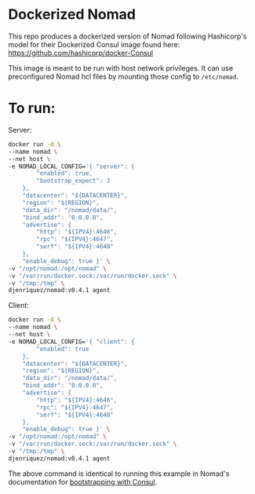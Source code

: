 # Dockerized Nomad
This repo produces a dockerized version of Nomad following Hashicorp's model for their Dockerized Consul image found here: https://github.com/hashicorp/docker-Consul

This image is meant to be run with host network privileges. It can use preconfigured Nomad hcl files by mounting those config to `/etc/nomad`.

# To run:
Server:
```bash
docker run -d \
--name nomad \
--net host \
-e NOMAD_LOCAL_CONFIG='{ "server": {
        "enabled": true,
        "bootstrap_expect": 3
    },
    "datacenter": "${DATACENTER}",
    "region": "${REGION}",
    "data_dir": "/nomad/data/",
    "bind_addr": "0.0.0.0",
    "advertise": {
        "http": "${IPV4}:4646",
        "rpc": "${IPV4}:4647",
        "serf": "${IPV4}:4648"
    },
    "enable_debug": true }' \
-v "/opt/nomad:/opt/nomad" \
-v "/var/run/docker.sock:/var/run/docker.sock" \
-v "/tmp:/tmp" \
djenriquez/nomad:v0.4.1 agent
```

Client:
```bash
docker run -d \
--name nomad \
--net host \
-e NOMAD_LOCAL_CONFIG='{ "client": {
        "enabled": true
    },
    "datacenter": "${DATACENTER}",
    "region": "${REGION}",
    "data_dir": "/nomad/data/",
    "bind_addr": "0.0.0.0",
    "advertise": {
        "http": "${IPV4}:4646",
        "rpc": "${IPV4}:4647",
        "serf": "${IPV4}:4648"
    },
    "enable_debug": true }' \
-v "/opt/nomad:/opt/nomad" \
-v "/var/run/docker.sock:/var/run/docker.sock" \
-v "/tmp:/tmp" \
djenriquez/nomad:v0.4.1 agent
```

The above command is identical to running this example in Nomad's documentation for [bootstrapping with Consul](https://www.nomadproject.io/docs/cluster/bootstrapping.html).
